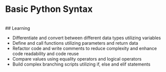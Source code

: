 # Basic Python Syntax
<br>
## Learning

* Differentiate and convert between different data types utilizing variables
* Define and call functions utilizing parameters and return data
* Refactor code and write comments to reduce complexity and enhance code readability and code reuse
* Compare values using equality operators and logical operators
* Build complex branching scripts utilizing if, else and elif statements
